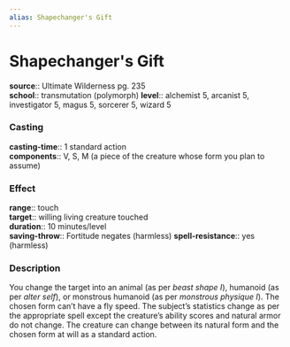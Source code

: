 ```yaml
---
alias: Shapechanger's Gift
---
```


# Shapechanger's Gift 

**source**:: Ultimate Wilderness pg. 235  
**school**:: transmutation (polymorph)
**level**:: alchemist 5, arcanist 5, investigator 5, magus 5, sorcerer 5, wizard 5

### Casting 

**casting-time**:: 1 standard action  
**components**:: V, S, M (a piece of the creature whose form you plan to assume)

### Effect 

**range**:: touch  
**target**:: willing living creature touched  
**duration**:: 10 minutes/level  
**saving-throw**:: Fortitude negates (harmless)
**spell-resistance**:: yes (harmless)

### Description 

You change the target into an animal (as per *beast shape I*), humanoid (as per *alter self*), or monstrous humanoid (as per *monstrous physique I*). The chosen form can’t have a fly speed. The subject’s statistics change as per the appropriate spell except the creature’s ability scores and natural armor do not change. The creature can change between its natural form and the chosen form at will as a standard action.

